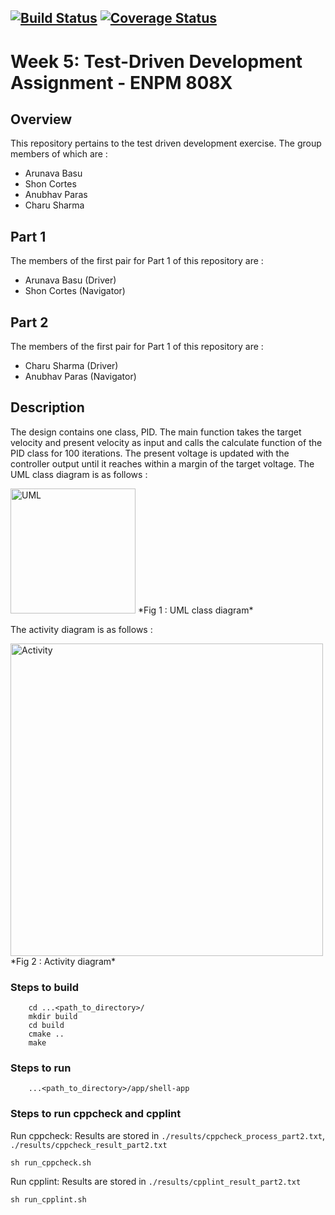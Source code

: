 [![Build Status](https://app.travis-ci.com/llDev-Rootll/PID_Control.svg?branch=master)](https://app.travis-ci.com/llDev-Rootll/PID_Control)
[![Coverage Status](https://coveralls.io/repos/github/llDev-Rootll/PID_Control/badge.svg?branch=master)](https://coveralls.io/github/llDev-Rootll/PID_Control?branch=master)
---


# Week 5: Test-Driven Development Assignment - ENPM 808X

## Overview

This repository pertains to the test driven development exercise. The group members of which are :

- Arunava Basu
- Shon Cortes
- Anubhav Paras
- Charu Sharma

## Part 1 
The members of the first pair for Part 1 of this repository are :
 - Arunava Basu (Driver)
 - Shon Cortes (Navigator)

 ## Part 2 
The members of the first pair for Part 1 of this repository are :
 - Charu Sharma (Driver)
 - Anubhav Paras (Navigator)
 
## Description
The design contains one class, PID. The main function takes the target velocity and present velocity as input and calls the calculate function of the PID class for 100 iterations.
The present voltage is updated with the controller output until it reaches within a margin of the target voltage. The UML class diagram is as follows : 


<img alt="UML" src="assets/UML.jpg" width="200" />
*Fig 1 :  UML class diagram*

The activity diagram is as follows : 


<img alt="Activity" src="assets/Activity.png" width="500" />
*Fig 2 :  Activity diagram*

### Steps to build 
```
    cd ...<path_to_directory>/
    mkdir build
    cd build
    cmake ..
    make
```    
### Steps to run
```
    ...<path_to_directory>/app/shell-app
```

### Steps to run cppcheck and cpplint
Run cppcheck: Results are stored in `./results/cppcheck_process_part2.txt`, `./results/cppcheck_result_part2.txt` 
```
sh run_cppcheck.sh
```

Run cpplint: Results are stored in `./results/cpplint_result_part2.txt`
```
sh run_cpplint.sh
```
